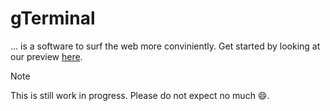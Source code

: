 # gTerminal

... is a software to surf the web more conviniently. Get started by looking at our preview [here](https://gterminal.js.org/).

> [!NOTE]
> This is still work in progress. Please do not expect no much 😄.
